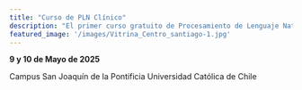 ```yaml
---
title: "Curso de PLN Clínico"
description: "El primer curso gratuito de Procesamiento de Lenguaje Natural clínico para los estudiantes y profesionales de la salud e ingeniería de Chile. Curso enfocado en disminuir la centralización del conocimiento avanzado al privilegiar estudiantes de regiones."
featured_image: '/images/Vitrina_Centro_santiago-1.jpg'
---
```

**9 y 10 de Mayo de 2025**

Campus San Joaquín de la Pontificia Universidad Católica de Chile
